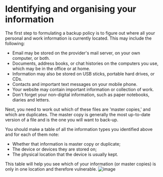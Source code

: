 [Title]: # (Identificando y organizando tu información)
[Order]: # (1)

# Identifying and organising your information

The first step to formulating a backup policy is to figure out where all your personal and work information is currently located. This may include the following:

*   Email may be stored on the provider's mail server, on your own computer, or both.
*   Documents, address books, or chat histories on the computers you use, which may be in the office or at home.
*   Information may also be stored on USB sticks, portable hard drives, or CDs.
*   Contacts and important text messages on your mobile phone.
*   Your website may contain important information or collection of work.
*   Don't forget your non-digital information, such as paper notebooks, diaries and letters.

Next, you need to work out which of these files are 'master copies,' and which are duplicates. The master copy is generally the most up-to-date version of a file and is the one you will want to back-up.

You should make a table of all the information types you identified above and for each of them note:

*   Whether that information is master copy or duplicate;
*   The device or devices they are stored on;
*   The physical location that the device is usually kept.

This table will help you see which of your information (or master copies) is only in one location and therefore vulnerable.
![image](backing1.png)